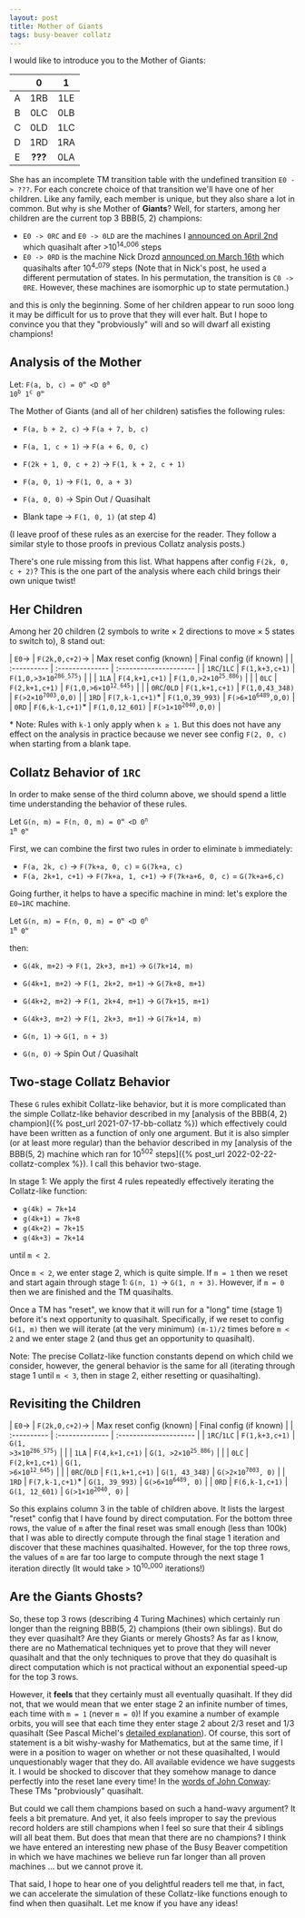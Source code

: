```yaml
---
layout: post
title: Mother of Giants
tags: busy-beaver collatz
---
```


I would like to introduce you to the Mother of Giants:

|     |  0  |  1  |
| :-: | :-: | :-: |
|  A  | 1RB | 1LE |
|  B  | 0LC | 0LB |
|  C  | 0LD | 1LC |
|  D  | 1RD | 1RA |
|  E  | **???** | 0LA |

She has an incomplete TM transition table with the undefined transition `E0 -> ???`. For each concrete choice of that transition we'll have one of her children. Like any family, each member is unique, but they also share a lot in common. But why is she Mother of **Giants**? Well, for starters, among her children are the current top 3 BBB(5, 2) champions:

* `E0 -> 0RC` and `E0 -> 0LD` are the machines I [announced on April 2nd](https://groups.google.com/g/busy-beaver-discuss/c/zUiw3G7hR8E/m/kuVi5jdYCgAJ) which quasihalt after >10<sup>14_006</sup> steps
* `E0 -> 0RD` is the machine Nick Drozd [announced on March 16th](https://groups.google.com/g/busy-beaver-discuss/c/KofE0K7_AbQ/m/oPmPNN1UDQAJ) which quasihalts after 10<sup>4_079</sup> steps (Note that in Nick's post, he used a different permutation of states. In his permutation, the transition is `C0 -> 0RE`. However, these machines are isomorphic up to state permutation.)

and this is only the beginning. Some of her children appear to run sooo long it may be difficult for us to prove that they will ever halt. But I hope to convince you that they "probviously" will and so will dwarf all existing champions!

## Analysis of the Mother

Let: <code>F(a, b, c) = 0<sup>∞</sup> <D 0<sup>a</sup> 10<sup>b</sup> 1<sup>c</sup> 0<sup>∞</sup></code>

The Mother of Giants (and all of her children) satisfies the following rules:

* `F(a, b + 2, c)` → `F(a + 7, b, c)`
* `F(a, 1, c + 1)` → `F(a + 6, 0, c)`

* `F(2k + 1, 0, c + 2)` → `F(1, k + 2, c + 1)`

* `F(a, 0, 1)` → `F(1, 0, a + 3)`
* `F(a, 0, 0)` → Spin Out / Quasihalt

* Blank tape → `F(1, 0, 1)` (at step 4)

(I leave proof of these rules as an exercise for the reader. They follow a similar style to those proofs in previous Collatz analysis posts.)

There's one rule missing from this list. What happens after config `F(2k, 0, c + 2)`? This is the one part of the analysis where each child brings their own unique twist!

## Her Children

Among her 20 children (2 symbols to write × 2 directions to move × 5 states to switch to), 8 stand out:

| `E0`→       | `F(2k,0,c+2)`→  | Max reset config (known) | Final config (if known) |
| :---------- | :-------------- | :--------------------- |
| `1RC`/`1LC` | `F(1,k+3,c+1)`  | <code>F(1,0,>3×10<sup>286_575</sup>)</code> | |
| `1LA`       | `F(4,k+1,c+1)`  | <code>F(1,0,>2×10<sup>25_886</sup>)</code> | |
| `0LC`       | `F(2,k+1,c+1)`  | <code>F(1,0,>6×10<sup>12_645</sup>)</code> | |
| `0RC`/`0LD` | `F(1,k+1,c+1)`  | `F(1,0,43_348)`        | <code>F(>2×10<sup>7003</sup>,0,0)</code> |
| `1RD`       | `F(7,k-1,c+1)`* | `F(1,0,39_993)`        | <code>F(>6×10<sup>6489</sup>,0,0)</code> |
| `0RD`       | `F(6,k-1,c+1)`* | `F(1,0,12_601)`        | <code>F(>1×10<sup>2040</sup>,0,0)</code> |

\* Note: Rules with `k-1` only apply when `k ≥ 1`. But this does not have any effect on the analysis in practice because we never see config `F(2, 0, c)` when starting from a blank tape.

## Collatz Behavior of `1RC`

In order to make sense of the third column above, we should spend a little time understanding the behavior of these rules.

Let <code>G(n, m) = F(n, 0, m) = 0<sup>∞</sup> <D 0<sup>n</sup> 1<sup>m</sup> 0<sup>∞</sup></code>

First, we can combine the first two rules in order to eliminate `b` immediately:

* `F(a, 2k, c)` → `F(7k+a, 0, c)` = `G(7k+a, c)`
* `F(a, 2k+1, c+1)` → `F(7k+a, 1, c+1)` → `F(7k+a+6, 0, c)` = `G(7k+a+6,c)`

Going further, it helps to have a specific machine in mind: let's explore the `E0→1RC` machine.

Let <code>G(n, m) = F(n, 0, m) = 0<sup>∞</sup> <D 0<sup>n</sup> 1<sup>m</sup> 0<sup>∞</sup></code>

then:

* `G(4k, m+2)` → `F(1, 2k+3, m+1)` → `G(7k+14, m)`
* `G(4k+1, m+2)` → `F(1, 2k+2, m+1)` → `G(7k+8, m+1)`
* `G(4k+2, m+2)` → `F(1, 2k+4, m+1)` → `G(7k+15, m+1)`
* `G(4k+3, m+2)` → `F(1, 2k+3, m+1)` → `G(7k+14, m)`

* `G(n, 1)` → `G(1, n + 3)`
* `G(n, 0)` → Spin Out / Quasihalt

## Two-stage Collatz Behavior

These `G` rules exhibit Collatz-like behavior, but it is more complicated than the simple Collatz-like behavior described in my [analysis of the BBB(4, 2) champion]({% post_url 2021-07-17-bb-collatz %}) which effectively could have been written as a function of only one argument. But it is also simpler (or at least more regular) than the behavior described in my [analysis of the BBB(5, 2) machine which ran for 10<sup>502</sup> steps]({% post_url 2022-02-22-collatz-complex %}). I call this behavior two-stage.

In stage 1: We apply the first 4 rules repeatedly effectively iterating the Collatz-like function:

* `g(4k) = 7k+14`
* `g(4k+1) = 7k+8`
* `g(4k+2) = 7k+15`
* `g(4k+3) = 7k+14`

until `m < 2`.

Once `m < 2`, we enter stage 2, which is quite simple. If `m = 1` then we reset and start again through stage 1: `G(n, 1)` → `G(1, n + 3)`. However, if `m = 0` then we are finished and the TM quasihalts.

Once a TM has "reset", we know that it will run for a "long" time (stage 1) before it's next opportunity to quasihalt. Specifically, if we reset to config `G(1, m)` then we will iterate (at the very minimum) `(m-1)/2` times before `m < 2` and we enter stage 2 (and thus get an opportunity to quasihalt).

Note: The precise Collatz-like function constants depend on which child we consider, however, the general behavior is the same for all (iterating through stage 1 until `m < 3`, then in stage 2, either resetting or quasihalting).

## Revisiting the Children

| `E0`→       | `F(2k,0,c+2)`→  | Max reset config (known) | Final config (if known) |
| :---------- | :-------------- | :--------------------- |
| `1RC`/`1LC` | `F(1,k+3,c+1)`  | <code>G(1, >3×10<sup>286_575</sup>)</code> | |
| `1LA`       | `F(4,k+1,c+1)`  | <code>G(1, >2×10<sup>25_886</sup>)</code> | |
| `0LC`       | `F(2,k+1,c+1)`  | <code>G(1, >6×10<sup>12_645</sup>)</code> | |
| `0RC`/`0LD` | `F(1,k+1,c+1)`  | `G(1, 43_348)`        | <code>G(>2×10<sup>7003</sup>, 0)</code> |
| `1RD`       | `F(7,k-1,c+1)`* | `G(1, 39_993)`        | <code>G(>6×10<sup>6489</sup>, 0)</code> |
| `0RD`       | `F(6,k-1,c+1)`  | `G(1, 12_601)`        | <code>G(>1×10<sup>2040</sup>, 0)</code> |

So this explains column 3 in the table of children above. It lists the largest "reset" config that I have found by direct computation. For the bottom three rows, the value of `m` after the final reset was small enough (less than 100k) that I was able to directly compute through the final stage 1 iteration and discover that these machines quasihalted. However, for the top three rows, the values of `m` are far too large to compute through the next stage 1 iteration directly (It would take > 10<sup>10_000</sup> iterations!)

## Are the Giants Ghosts?

So, these top 3 rows (describing 4 Turing Machines) which certainly run longer than the reigning BBB(5, 2) champions (their own siblings). But do they ever quasihalt? Are they Giants or merely Ghosts? As far as I know, there are no Mathematical techniques yet to prove that they will never quasihalt and that the only techniques to prove that they do quasihalt is direct computation which is not practical without an exponential speed-up for the top 3 rows.

However, it **feels** that they certainly must all eventually quasihalt. If they did not, that we would mean that we enter stage 2 an infinite number of times, each time with `m = 1` (never `m = 0`)! If you examine a number of example orbits, you will see that each time they enter stage 2 about 2/3 reset and 1/3 quasihalt (See Pascal Michel's [detailed explanation](https://groups.google.com/g/busy-beaver-discuss/c/dKbhDXroxYA/m/65tYstDlAwAJ)). Of course, this sort of statement is a bit wishy-washy for Mathematics, but at the same time, if I were in a position to wager on whether or not these quasihalted, I would unquestionably wager that they do. All available evidence we have suggests it. I would be shocked to discover that they somehow manage to dance perfectly into the reset lane every time! In the [words of John Conway](https://doi.org/10.4169/amer.math.monthly.120.03.192): These TMs "probviously" quasihalt.

But could we call them champions based on such a hand-wavy argument? It feels a bit premature. And yet, it also feels improper to say the previous record holders are still champions when I feel so sure that their 4 siblings will all beat them. But does that mean that there are no champions? I think we have entered an interesting new phase of the Busy Beaver competition in which we have machines we believe run far longer than all proven machines ... but we cannot prove it.

That said, I hope to hear one of you delightful readers tell me that, in fact, we can accelerate the simulation of these Collatz-like functions enough to find when then quasihalt. Let me know if you have any ideas!
